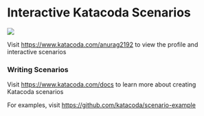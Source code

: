 # Interactive Katacoda Scenarios

[![](http://shields.katacoda.com/katacoda/anurag2192/count.svg)](https://www.katacoda.com/anurag2192 "Get your profile on Katacoda.com")

Visit https://www.katacoda.com/anurag2192 to view the profile and interactive scenarios

### Writing Scenarios
Visit https://www.katacoda.com/docs to learn more about creating Katacoda scenarios

For examples, visit https://github.com/katacoda/scenario-example
